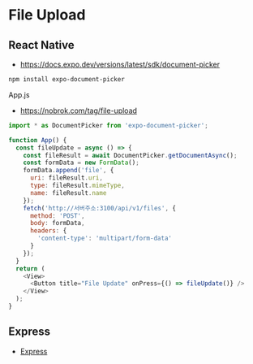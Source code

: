 # File Upload

## React Native
* https://docs.expo.dev/versions/latest/sdk/document-picker

```sh
npm install expo-document-picker
```

App.js
* https://nobrok.com/tag/file-upload
```js
import * as DocumentPicker from 'expo-document-picker';

function App() {
  const fileUpdate = async () => {
    const fileResult = await DocumentPicker.getDocumentAsync();
    const formData = new FormData();
    formData.append('file', {
      uri: fileResult.uri,
      type: fileResult.mimeType,
      name: fileResult.name
    });
    fetch('http://서버주소:3100/api/v1/files', {
      method: 'POST',
      body: formData,
      headers: {
        'content-type': 'multipart/form-data'
      }
    });
  }
  return (
    <View>
      <Button title="File Update" onPress={() => fileUpdate()} />
    </View>
  );
}
```

## Express
* [Express](https://github.com/ovdncids/react-curriculum/blob/master/FileUpload.md#express)
